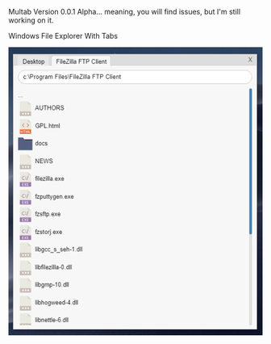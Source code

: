 Multab Version 0.0.1 Alpha... meaning, you will find issues, but I'm still working on it.

Windows File Explorer With Tabs

![My MulTab Screenshot](https://github.com/1hitsong/Multab/blob/master/images/screenshot.png)
